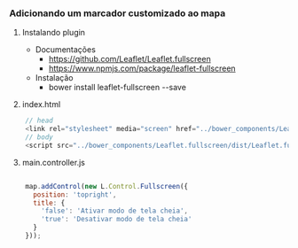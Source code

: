 ### Adicionando um marcador customizado ao mapa

1. Instalando plugin
    - Documentações
        - https://github.com/Leaflet/Leaflet.fullscreen
        - https://www.npmjs.com/package/leaflet-fullscreen
    - Instalação
        - bower install leaflet-fullscreen --save

2. index.html
```javascript
    // head
    <link rel="stylesheet" media="screen" href="../bower_components/Leaflet.fullscreen/dist/leaflet.fullscreen.css">
    // body
    <script src="../bower_components/Leaflet.fullscreen/dist/Leaflet.fullscreen.min.js" type="text/javascript" charset="utf-8"></script>
```
3. main.controller.js

```javascript

    map.addControl(new L.Control.Fullscreen({
      position: 'topright',
      title: {
        'false': 'Ativar modo de tela cheia',
        'true': 'Desativar modo de tela cheia'
      }
    }));
```
